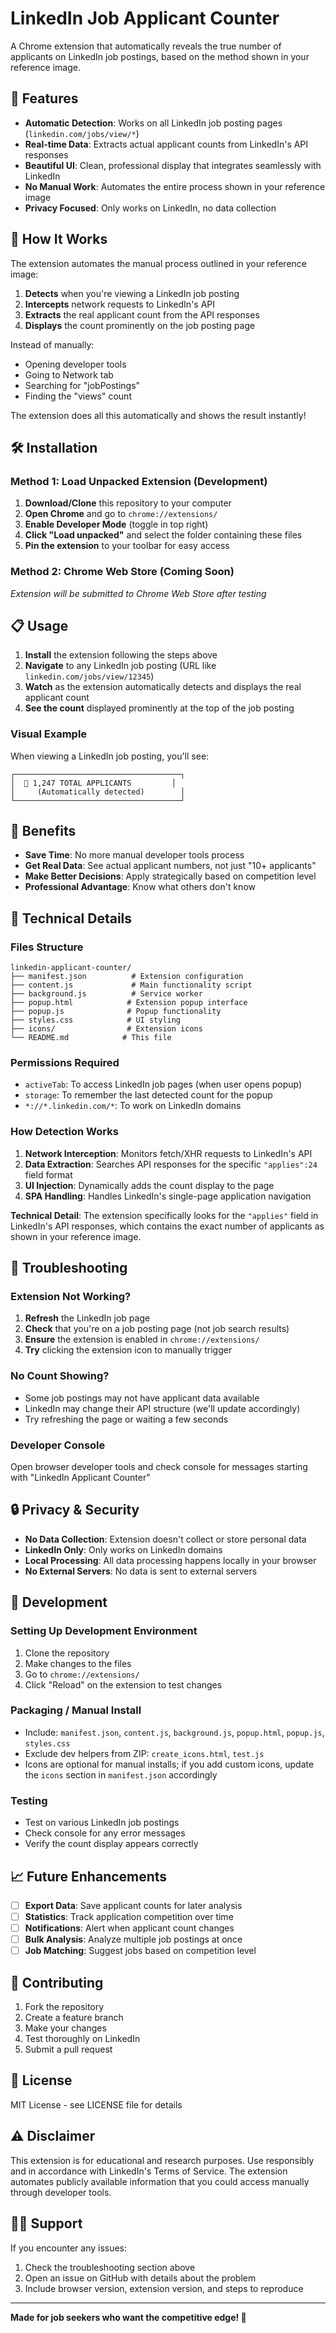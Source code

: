 # LinkedIn Job Applicant Counter

A Chrome extension that automatically reveals the true number of applicants on LinkedIn job postings, based on the method shown in your reference image.

## 🚀 Features

- **Automatic Detection**: Works on all LinkedIn job posting pages (`linkedin.com/jobs/view/*`)
- **Real-time Data**: Extracts actual applicant counts from LinkedIn's API responses
- **Beautiful UI**: Clean, professional display that integrates seamlessly with LinkedIn
- **No Manual Work**: Automates the entire process shown in your reference image
- **Privacy Focused**: Only works on LinkedIn, no data collection

## 📱 How It Works

The extension automates the manual process outlined in your reference image:

1. **Detects** when you're viewing a LinkedIn job posting
2. **Intercepts** network requests to LinkedIn's API
3. **Extracts** the real applicant count from the API responses
4. **Displays** the count prominently on the job posting page

Instead of manually:
- Opening developer tools
- Going to Network tab
- Searching for "jobPostings" 
- Finding the "views" count

The extension does all this automatically and shows the result instantly!

## 🛠 Installation

### Method 1: Load Unpacked Extension (Development)

1. **Download/Clone** this repository to your computer
2. **Open Chrome** and go to `chrome://extensions/`
3. **Enable Developer Mode** (toggle in top right)
4. **Click "Load unpacked"** and select the folder containing these files
5. **Pin the extension** to your toolbar for easy access

### Method 2: Chrome Web Store (Coming Soon)
*Extension will be submitted to Chrome Web Store after testing*

## 📋 Usage

1. **Install** the extension following the steps above
2. **Navigate** to any LinkedIn job posting (URL like `linkedin.com/jobs/view/12345`)
3. **Watch** as the extension automatically detects and displays the real applicant count
4. **See the count** displayed prominently at the top of the job posting

### Visual Example

When viewing a LinkedIn job posting, you'll see:

```
┌─────────────────────────────────────┐
│  🔢 1,247 TOTAL APPLICANTS         │
│     (Automatically detected)        │
└─────────────────────────────────────┘
```

## 🎯 Benefits

- **Save Time**: No more manual developer tools process
- **Get Real Data**: See actual applicant numbers, not just "10+ applicants"
- **Make Better Decisions**: Apply strategically based on competition level
- **Professional Advantage**: Know what others don't know

## 🔧 Technical Details

### Files Structure
```
linkedin-applicant-counter/
├── manifest.json          # Extension configuration
├── content.js             # Main functionality script
├── background.js          # Service worker
├── popup.html            # Extension popup interface
├── popup.js              # Popup functionality
├── styles.css            # UI styling
├── icons/                # Extension icons
└── README.md            # This file
```

### Permissions Required
- `activeTab`: To access LinkedIn job pages (when user opens popup)
- `storage`: To remember the last detected count for the popup
- `*://*.linkedin.com/*`: To work on LinkedIn domains

### How Detection Works
1. **Network Interception**: Monitors fetch/XHR requests to LinkedIn's API
2. **Data Extraction**: Searches API responses for the specific `"applies":24` field format
3. **UI Injection**: Dynamically adds the count display to the page
4. **SPA Handling**: Handles LinkedIn's single-page application navigation

**Technical Detail**: The extension specifically looks for the `"applies"` field in LinkedIn's API responses, which contains the exact number of applicants as shown in your reference image.

## 🐛 Troubleshooting

### Extension Not Working?
1. **Refresh** the LinkedIn job page
2. **Check** that you're on a job posting page (not job search results)
3. **Ensure** the extension is enabled in `chrome://extensions/`
4. **Try** clicking the extension icon to manually trigger

### No Count Showing?
- Some job postings may not have applicant data available
- LinkedIn may change their API structure (we'll update accordingly)
- Try refreshing the page or waiting a few seconds

### Developer Console
Open browser developer tools and check console for messages starting with "LinkedIn Applicant Counter"

## 🔒 Privacy & Security

- **No Data Collection**: Extension doesn't collect or store personal data
- **LinkedIn Only**: Only works on LinkedIn domains
- **Local Processing**: All data processing happens locally in your browser
- **No External Servers**: No data is sent to external servers

## 🚧 Development

### Setting Up Development Environment

1. Clone the repository
2. Make changes to the files
3. Go to `chrome://extensions/`
4. Click "Reload" on the extension to test changes

### Packaging / Manual Install
- Include: `manifest.json`, `content.js`, `background.js`, `popup.html`, `popup.js`, `styles.css`
- Exclude dev helpers from ZIP: `create_icons.html`, `test.js`
- Icons are optional for manual installs; if you add custom icons, update the `icons` section in `manifest.json` accordingly

### Testing
- Test on various LinkedIn job postings
- Check console for any error messages
- Verify the count display appears correctly

## 📈 Future Enhancements

- [ ] **Export Data**: Save applicant counts for later analysis
- [ ] **Statistics**: Track application competition over time
- [ ] **Notifications**: Alert when applicant count changes
- [ ] **Bulk Analysis**: Analyze multiple job postings at once
- [ ] **Job Matching**: Suggest jobs based on competition level

## 🤝 Contributing

1. Fork the repository
2. Create a feature branch
3. Make your changes
4. Test thoroughly on LinkedIn
5. Submit a pull request

## 📄 License

MIT License - see LICENSE file for details

## ⚠️ Disclaimer

This extension is for educational and research purposes. Use responsibly and in accordance with LinkedIn's Terms of Service. The extension automates publicly available information that you could access manually through developer tools.

## 🙋‍♂️ Support

If you encounter any issues:
1. Check the troubleshooting section above
2. Open an issue on GitHub with details about the problem
3. Include browser version, extension version, and steps to reproduce

---

**Made for job seekers who want the competitive edge! 🎯** 